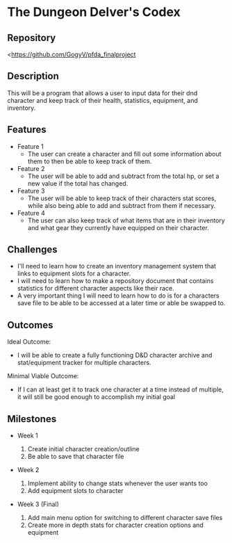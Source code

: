 # The Dungeon Delver's Codex

## Repository
<https://github.com/GogyV/pfda_finalproject

## Description
This will be a program that allows a user to input data for their dnd character and keep track of their health, statistics, equipment, and inventory.

## Features
- Feature 1
	- The user can create a character and fill out some information about them to then be able to keep track of them.
- Feature 2
	- The user will be able to add and subtract from the total hp, or set a new value if the total has changed.
- Feature 3
	- The user will be able to keep track of their characters stat scores, while also being able to add and subtract from them if necessary.
- Feature 4 
	- The user can also keep track of what items that are in their inventory and what gear they currently have equipped on their character.

## Challenges
- I'll need to learn how to create an inventory management system that links to equipment slots for a character.
- I will need to learn how to make a repository document that contains statistics for different character aspects like their race.
- A very important thing I will need to learn how to do is for a characters save file to be able to be accessed at a later time or able be swapped to.

## Outcomes
Ideal Outcome:
- I will be able to create a fully functioning D&D character archive and stat/equipment tracker for multiple characters.

Minimal Viable Outcome:
- If I can at least get it to track one character at a time instead of multiple, it will still be good enough to accomplish my initial goal

## Milestones

- Week 1
  1. Create initial character creation/outline
  2. Be able to save that character file

- Week 2
  1. Implement ability to change stats whenever the user wants too
  2. Add equipment slots to character

- Week 3 (Final)
  1. Add main menu option for switching to different character save files
  2. Create more in depth stats for character creation options and equipment
